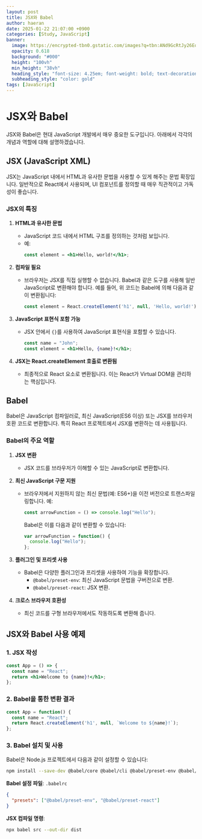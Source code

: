 ```yaml
---
layout: post
title: JSX와 Babel
author: haeran
date: 2025-01-22 21:07:00 +0900
categories: [Study, JavaScript]
banner:
  image: https://encrypted-tbn0.gstatic.com/images?q=tbn:ANd9GcRtJy26EoRFOOESR4MVeDEQIwLmATiwljSinA&s
  opacity: 0.618
  background: "#000"
  height: "100vh"
  min_height: "38vh"
  heading_style: "font-size: 4.25em; font-weight: bold; text-decoration: underline"
  subheading_style: "color: gold"
tags: [JavaScript]
---
```


# JSX와 Babel

JSX와 Babel은 현대 JavaScript 개발에서 매우 중요한 도구입니다. 아래에서 각각의 개념과 역할에 대해 설명하겠습니다.


## **JSX (JavaScript XML)**
JSX는 JavaScript 내에서 HTML과 유사한 문법을 사용할 수 있게 해주는 문법 확장입니다. 일반적으로 React에서 사용되며, UI 컴포넌트를 정의할 때 매우 직관적이고 가독성이 좋습니다.

### **JSX의 특징**
1. **HTML과 유사한 문법**
   - JavaScript 코드 내에서 HTML 구조를 정의하는 것처럼 보입니다.
   - 예:
     ```jsx
     const element = <h1>Hello, world!</h1>;
     ```

2. **컴파일 필요**
   - 브라우저는 JSX를 직접 실행할 수 없습니다. Babel과 같은 도구를 사용해 일반 JavaScript로 변환해야 합니다.
     예를 들어, 위 코드는 Babel에 의해 다음과 같이 변환됩니다:
     ```javascript
     const element = React.createElement('h1', null, 'Hello, world!');
     ```

3. **JavaScript 표현식 포함 가능**
   - JSX 안에서 `{}`를 사용하여 JavaScript 표현식을 포함할 수 있습니다.
     ```jsx
     const name = "John";
     const element = <h1>Hello, {name}!</h1>;
     ```

4. **JSX는 React.createElement 호출로 변환됨**
   - 최종적으로 React 요소로 변환됩니다. 이는 React가 Virtual DOM을 관리하는 핵심입니다.

## **Babel**
Babel은 JavaScript 컴파일러로, 최신 JavaScript(ES6 이상) 또는 JSX를 브라우저 호환 코드로 변환합니다. 특히 React 프로젝트에서 JSX를 변환하는 데 사용됩니다.

### **Babel의 주요 역할**
1. **JSX 변환**
   - JSX 코드를 브라우저가 이해할 수 있는 JavaScript로 변환합니다.

2. **최신 JavaScript 구문 지원**
   - 브라우저에서 지원하지 않는 최신 문법(예: ES6+)을 이전 버전으로 트랜스파일링합니다.
     예:
     ```javascript
     const arrowFunction = () => console.log("Hello");
     ```
     Babel은 이를 다음과 같이 변환할 수 있습니다:
     ```javascript
     var arrowFunction = function() {
       console.log("Hello");
     };
     ```

3. **플러그인 및 프리셋 사용**
   - Babel은 다양한 플러그인과 프리셋을 사용하여 기능을 확장합니다.
     - `@babel/preset-env`: 최신 JavaScript 문법을 구버전으로 변환.
     - `@babel/preset-react`: JSX 변환.

4. **크로스 브라우저 호환성**
   - 최신 코드를 구형 브라우저에서도 작동하도록 변환해 줍니다.


## **JSX와 Babel 사용 예제**

### 1. **JSX 작성**
   ```jsx
   const App = () => {
     const name = "React";
     return <h1>Welcome to {name}!</h1>;
   };
   ```

### 2. **Babel을 통한 변환 결과**
   ```javascript
   const App = function() {
     const name = "React";
     return React.createElement('h1', null, `Welcome to ${name}!`);
   };
   ```

### 3. **Babel 설치 및 사용**
   Babel은 Node.js 프로젝트에서 다음과 같이 설정할 수 있습니다:
   ```bash
   npm install --save-dev @babel/core @babel/cli @babel/preset-env @babel/preset-react
   ```

   **Babel 설정 파일**: `.babelrc`
   ```json
   {
     "presets": ["@babel/preset-env", "@babel/preset-react"]
   }
   ```

   **JSX 컴파일 명령**:
   ```bash
   npx babel src --out-dir dist
   ```
